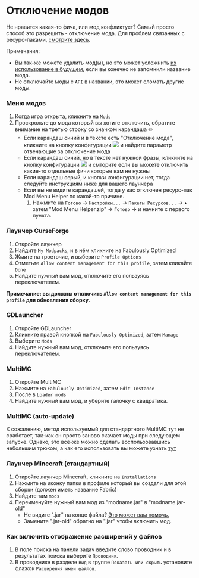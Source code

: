 # Отключение модов

Не нравится какая-то фича, или мод конфликтует? Самый просто способ это разрешить - отключение мода. Для проблем связанных с ресурс-паками, [смотрите здесь](resource-pack-issues.md).

Примечания:

* Вы так-же можете удалить мод(ы), но это может усложнить [их использование в будущем](adding-more-mods.md), если вы конечно не запомнили название мода.
* Не отключайте моды с `API` в названии, это может сломать другие моды.

### Меню модов

1. Когда игра открыта, кликните на `Mods`
2. Проскрольте до мода который вы хотите отключить, обратите внимание на третью строку со значком карандаша ✏️
   * Если карандаш синий и в тексте есть "Отключение мода", кликните на кнопку конфигурации ![](https://i.ibb.co/j35cBtn/image.png) и найдите параметр отвечающие за отключение мода
   * Если карандаш синий, но в тексте нет нужной фразы, кликните на кнопку конфигурации ![](https://i.ibb.co/j35cBtn/image.png) и смторите если вы можете отключить какие-то отдельные фичи которые вам не нужны
   * Если карандаш серый, и кнопки конфигурации нет, тогда следуйте инструкциям ниже для вашего лаунчера
   * Если вы не видите карандашей, тогда у вас отключен ресурс-пак Mod Menu Helper по какой-то причине.
     1. Нажмите на `Готово` -> `Настройки...` -> `Пакеты Ресурсов...` -> `⏵` затем "Mod Menu Helper.zip" -> `Готово` -> и начните с первого пункта.

### Лаунчер CurseForge

1. Откройте лаунчер
2. Найдите `My Modpacks`, и в нём кликните на Fabulously Optimized
3. Жмите на троеточие, и выберите `Profile Options`
4. Отметьте `Allow content management for this profile`, затем кликайте `Done`
5. Найдите нужный вам мод, отключите его пользуясь переключателем.

**Примечание: вы должны отключить `Allow content management for this profile` для обновления сборку.**

### GDLauncher

1. Откройте GDLauncher
2. Кликните правой кнопкой на `Fabulously Optimized`, затем `Manage`
3. Выберите `Mods`
5. Найдите нужный вам мод, отключите его пользуясь переключателем.

### MultiMC

1. Откройте MultiMC
2. Нажмите на `Fabulously Optimized`, затем `Edit Instance`
3. После в `Loader mods`
4. Найдите нужный вам мод, и уберите галочку с квадратика.

### MultiMC (auto-update)

К сожалению, метод используемый для стандартного MultiMC тут не сработает, так-как он просто заново скачает моды при следующем запуске. Однако, это всё-же можно сделать воспользовавшись небольшим трюком, а как его использовать вы можете узнать [тут](multimc-auto-update.md#can-i-ignore-some-of-the-mods)

### Лаунчер Minecraft (стандартный)

1. Откройте лаунчер Minecraft, кликните на `Installations`
2. Нажмите на иконку папки в профиле который вы создали для этой сборки (должен иметь название Fabric)
3. Найдите там `mods`
4. Переименуйте нужный вам мод из "modname.jar" в "modname.jar-old"
   * Не видите ".jar" на конце файла? [Это может вам помочь.](#как-включить-отображение-расширений-у-файлов)
   * Замените ".jar-old" обратно на ".jar" чтобы включить мод.

### Как включить отображение расширений у файлов

1. В поле поиска на панели задач введите слово проводник и в результатах поиска выберите `Проводник`.
2. В проводнике в разделе `Вид` в группе `Показать или скрыть` установите флажок `Расширения имен файлов`.